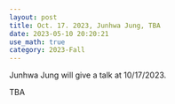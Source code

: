 ```yaml
---
layout: post
title: Oct. 17. 2023, Junhwa Jung, TBA
date: 2023-05-10 20:20:21
use_math: true
category: 2023-Fall
---
```

 
Junhwa Jung will give a talk at 10/17/2023. 

<div>
TBA
</div>

